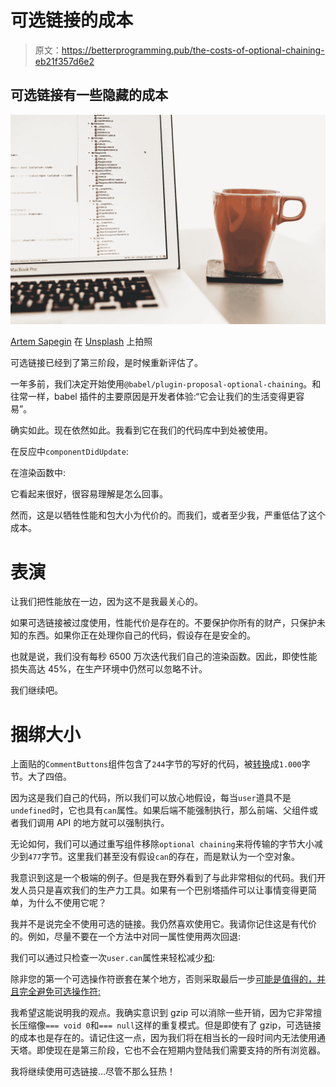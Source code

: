 # 可选链接的成本

> 原文：<https://betterprogramming.pub/the-costs-of-optional-chaining-eb21f357d6e2>

## 可选链接有一些隐藏的成本

![](img/4436763a62f537f25d83d253eed745fb.png)

[Artem Sapegin](https://unsplash.com/@sapegin?utm_source=unsplash&utm_medium=referral&utm_content=creditCopyText) 在 [Unsplash](https://unsplash.com/?utm_source=unsplash&utm_medium=referral&utm_content=creditCopyText) 上拍照

可选链接已经到了第三阶段，是时候重新评估了。

一年多前，我们决定开始使用`@babel/plugin-proposal-optional-chaining`。和往常一样，babel 插件的主要原因是开发者体验:“它会让我们的生活变得更容易”。

确实如此。现在依然如此。我看到它在我们的代码库中到处被使用。

在反应中`componentDidUpdate`:

在渲染函数中:

它看起来很好，很容易理解是怎么回事。

然而，这是以牺牲性能和包大小为代价的。而我们，或者至少我，严重低估了这个成本。

# 表演

让我们把性能放在一边，因为这不是我最关心的。

如果可选链接被过度使用，性能代价是存在的。不要保护你所有的财产，只保护未知的东西。如果你正在处理你自己的代码，假设存在是安全的。

也就是说，我们没有每秒 6500 万次迭代我们自己的渲染函数。因此，即使性能损失高达 45%，在生产环境中仍然可以忽略不计。

我们继续吧。

# 捆绑大小

上面贴的`CommentButtons`组件包含了`244`字节的写好的代码，被[转换](https://babeljs.io/repl#?babili=false&browsers=&build=&builtIns=false&spec=false&loose=false&code_lz=GYVwdgxgLglg9mABAYTgWzQUzFAQiKKBAZwAoBvREYzAJ0QF8BKRcgKEUVsyhFqVIdOiADwATGADcAfEOGj8hBIgnEAhgCMANpjEBectToB-AHQQ1YM7phQG0m1BEB6RUTCz5nEW-WrNOvqGNLRmFlamYpg6UJj2UTGYLr4ecsI-BO4qMOraugZGoeaWZtwADloAnvblVcmZCJ7pzhIyQkxsDEA&debug=false&forceAllTransforms=false&shippedProposals=false&circleciRepo=&evaluate=false&fileSize=true&timeTravel=false&sourceType=module&lineWrap=true&presets=es2015%2Creact%2Cstage-2&prettier=true&targets=&version=7.5.5&externalPlugins=%40babel%2Fplugin-proposal-optional-chaining%407.2.0)成`1.000`字节。大了四倍。

因为这是我们自己的代码，所以我们可以放心地假设，每当`user`道具不是`undefined`时，它也具有`can`属性。如果后端不能强制执行，那么前端、父组件或者我们调用 API 的地方就可以强制执行。

无论如何，我们可以通过重写组件移除`optional chaining`来将传输的字节大小减少到`477`字节。这里我们甚至没有假设`can`的存在，而是默认为一个空对象。

我意识到这是一个极端的例子。但是我在野外看到了与此非常相似的代码。我们开发人员只是喜欢我们的生产力工具。如果有一个巴别塔插件可以让事情变得更简单，为什么不使用它呢？

我并不是说完全不使用可选的链接。我仍然喜欢使用它。我请你记住这是有代价的。例如，尽量不要在一个方法中对同一属性使用两次回退:

我们可以通过只检查一次`user.can`属性来轻松减少[和](https://babeljs.io/repl#?babili=false&browsers=&build=&builtIns=false&spec=false&loose=false&code_lz=G4QwTgBAxiB2CiATAlgFwgXggVwM4FMwB-AOhllPxVQG4AoUScgEXwBt9V9McDiy4pRO074aQA&debug=false&forceAllTransforms=false&shippedProposals=false&circleciRepo=&evaluate=false&fileSize=true&timeTravel=false&sourceType=module&lineWrap=true&presets=es2015%2Creact%2Cstage-2&prettier=true&targets=&version=7.5.5&externalPlugins=%40babel%2Fplugin-proposal-optional-chaining%407.2.0):

除非您的第一个可选操作符嵌套在某个地方，否则采取最后一步[可能是值得的，并且完全避免可选操作符:](https://babeljs.io/repl#?babili=false&browsers=&build=&builtIns=false&spec=false&loose=false&code_lz=G4QwTgBAxiB2EF4IFcDOBTSAyLKNgDoZ4AfEiAbwF8BuAKFEmIFEATASwBdFo4D0Oneo16wAIugA26Tuh7ECrKTPQ0gA&debug=false&forceAllTransforms=false&shippedProposals=false&circleciRepo=&evaluate=false&fileSize=true&timeTravel=false&sourceType=module&lineWrap=true&presets=es2015%2Creact%2Cstage-2&prettier=true&targets=&version=7.5.5&externalPlugins=%40babel%2Fplugin-proposal-optional-chaining%407.2.0)

我希望这能说明我的观点。我确实意识到 gzip 可以消除一些开销，因为它非常擅长压缩像`=== void 0`和`=== null`这样的重复模式。但是即使有了 gzip，可选链接的成本也是存在的。请记住这一点，因为我们将在相当长的一段时间内无法使用通天塔。即使现在是第三阶段，它也不会在短期内登陆我们需要支持的所有浏览器。

我将继续使用可选链接…尽管不那么狂热！